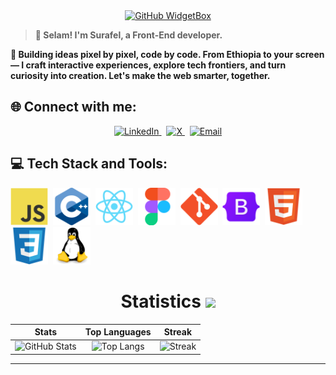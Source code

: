 <!-- <h1 align="center">Yo yo! Surafel in the house 🙌</h1>--->



<!--<p align="center">
  <img src="https://komarev.com/ghpvc/?username=surafel9&label=Profile%20views&color=0e75b6&style=flat" alt="surafel9" />
</p>--->
<div align="center"> 
  <a href="https://github.com/surafel9">
    <img src="https://github-widgetbox.vercel.app/api/profile?username=surafel9&data=followers,repositories,stars,commits&theme=viridescent" alt="GitHub WidgetBox">
  </a>
</div>


 > **👋 Selam! I'm Surafel, a Front-End developer.**

  **🚀 Building ideas pixel by pixel, code by code. From Ethiopia to your screen — I craft interactive experiences, explore tech frontiers, and turn curiosity into creation. Let's make the web smarter, together.**


## 🌐 Connect with me:
<p align="center">
  <a href="https://www.linkedin.com/in/surafel-fisseha-877039307?utm_source=share&utm_campaign=share_via&utm_content=profile&utm_medium=android_app" target="_blank" rel="noopener noreferrer">
    <img src="https://cdn.jsdelivr.net/gh/devicons/devicon/icons/linkedin/linkedin-original.svg" alt="LinkedIn" width="40" height="40" />
  </a>&nbsp;
  <a href="https://x.com/SURAFEL_FISSEHA?t=oSWgPCJpXLdoJK1nCW6HSA&s=35" target="_blank" rel="noopener noreferrer">
    <img src="https://cdn.jsdelivr.net/gh/devicons/devicon/icons/twitter/twitter-original.svg" alt="X" width="40" height="40" />
  </a>&nbsp;
  <a href="mailto:surafel.fiss@gmail.com" target="_blank" rel="noopener noreferrer">
    <img src="https://cdn-icons-png.flaticon.com/512/281/281769.png" alt="Email" width="40" height="40" />
  </a>
</p>






## 💻 Tech Stack and Tools:
<img src="https://raw.githubusercontent.com/devicons/devicon/master/icons/javascript/javascript-original.svg" alt="JavaScript" width="60" height="60" />&nbsp;
<img src="https://raw.githubusercontent.com/devicons/devicon/master/icons/cplusplus/cplusplus-original.svg" alt="C++" width="60" height="60" />&nbsp;
<img src="https://raw.githubusercontent.com/devicons/devicon/master/icons/react/react-original.svg" alt="React" width="60" height="60" />&nbsp;
<img src="https://raw.githubusercontent.com/devicons/devicon/master/icons/figma/figma-original.svg" alt="Figma" width="60" height="60" />&nbsp;
<img src="https://raw.githubusercontent.com/devicons/devicon/master/icons/git/git-original.svg" alt="Git" width="60" height="60" />&nbsp;
<img src="https://raw.githubusercontent.com/devicons/devicon/master/icons/bootstrap/bootstrap-original.svg" alt="Bootstrap" width="60" height="60" />&nbsp;
<img src="https://raw.githubusercontent.com/devicons/devicon/master/icons/html5/html5-original.svg" alt="HTML5" width="60" height="60" />&nbsp;
<img src="https://raw.githubusercontent.com/devicons/devicon/master/icons/css3/css3-original.svg" alt="CSS3" width="60" height="60" />&nbsp;
<img src="https://raw.githubusercontent.com/devicons/devicon/master/icons/linux/linux-original.svg" alt="Linux" width="60" height="60" />




<!--## 🏆 GitHub Trophies
<p align="center">
  <img src="https://github-profile-trophy.vercel.app/?username=surafel9&theme=darkhub&no-frame=true&no-bg=true&margin-w=15" />
</p>-->

<!-- 📊 GitHub Stats:
-->
<div align="center">
  
# Statistics <img src="https://media4.giphy.com/media/MIGbtLZoVjbl0bYbAd/giphy.gif?cid=ecf05e472t2h0i8d7dcjaoau9iqtchhr899hxmpxzzgc7lyw&rid=giphy.gif" width="50" > 

| Stats | Top Languages | Streak |
| :---: | :-----------: | :----: |
| ![GitHub Stats](https://github-readme-stats.vercel.app/api?username=surafel9&show_icons=true&theme=radical&count_private=true&hide_rank=true) | ![Top Langs](https://github-readme-stats.vercel.app/api/top-langs/?username=surafel9&layout=compact&theme=radical) | ![Streak](https://github-readme-streak-stats.herokuapp.com/?user=surafel9&theme=radical) |

</div>



<!--## 🐍 Watch my contributions graph get eaten by the snake
<p align="center">
  <img src="https://raw.githubusercontent.com/surafel9/surafel9/output/github-contribution-grid-snake.svg" alt="Snake animation" />
</p>--->

---

<!---
surafel9/surafel9 is a ✨ special ✨ repository because its `README.md` appears on your GitHub profile.
--->
